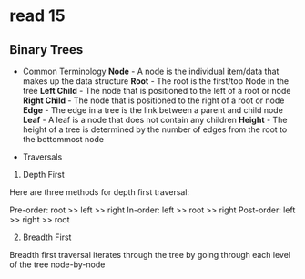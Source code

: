 # read 15 

## Binary Trees

- Common Terminology
**Node** - A node is the individual item/data that makes up the data structure
**Root** - The root is the first/top Node in the tree
**Left Child** - The node that is positioned to the left of a root or node
**Right Child** - The node that is positioned to the right of a root or node
**Edge** - The edge in a tree is the link between a parent and child node
**Leaf** - A leaf is a node that does not contain any children
**Height** - The height of a tree is determined by the number of edges from the root to the bottommost node


- Traversals

1. Depth First

Here are three methods for depth first traversal:

Pre-order: root >> left >> right
In-order: left >> root >> right
Post-order: left >> right >> root


2. Breadth First

Breadth first traversal iterates through the tree by going through each level of the tree node-by-node

